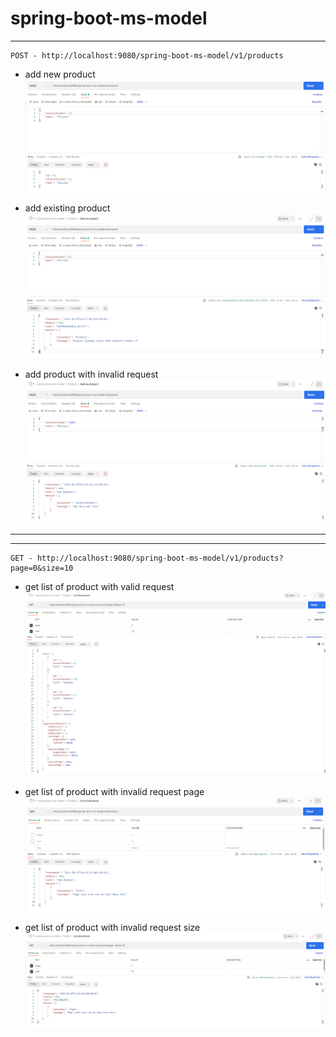 # spring-boot-ms-model

---

```
POST - http://localhost:9080/spring-boot-ms-model/v1/products
```

- add new product
![](resources/post_new_product_ok.png)

- add existing product
![](resources/post_existing_product.png)

- add product with invalid request
![](resources/post_invalid_request.png)

---
---

```
GET - http://localhost:9080/spring-boot-ms-model/v1/products?page=0&size=10
```
- get list of product with valid request
![](resources/list_product_pageable.png)

- get list of product with invalid request page
![](resources/list_product_invalid_request_pageable.png)
 
- get list of product with invalid request size
![](resources/list_product_invalid_request_pageable_2.png)